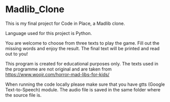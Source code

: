 # Madlib_Clone

This is my final project for Code in Place, a Madlib clone.

Language used for this project is Python.

You are welcome to choose from three texts to play the game. Fill out the missing words and
enjoy the result. The final text will be printed and read out to you!

This program is created for educational purposes only. The texts used in the programme are not original and 
are taken from https://www.woojr.com/horror-mad-libs-for-kids/

When running the code locally please make sure that you have gtts (Google Text-to-Speech) module.
The audio file is saved in the same folder where the source file is.
